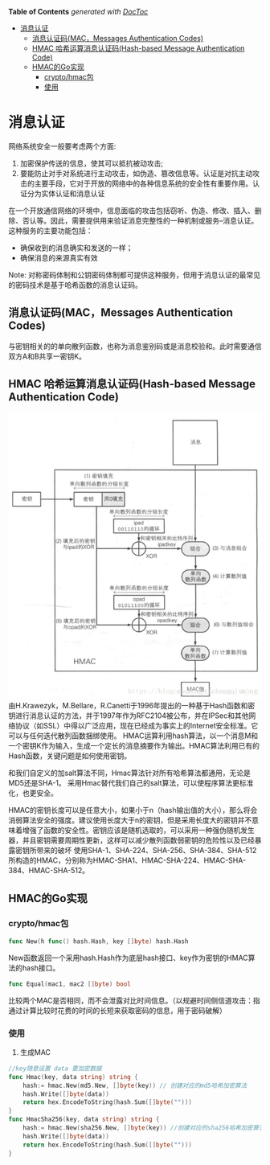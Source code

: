 <!-- START doctoc generated TOC please keep comment here to allow auto update -->
<!-- DON'T EDIT THIS SECTION, INSTEAD RE-RUN doctoc TO UPDATE -->
**Table of Contents**  *generated with [DocToc](https://github.com/thlorenz/doctoc)*

- [消息认证](#%E6%B6%88%E6%81%AF%E8%AE%A4%E8%AF%81)
  - [消息认证码(MAC，Messages Authentication Codes)](#%E6%B6%88%E6%81%AF%E8%AE%A4%E8%AF%81%E7%A0%81macmessages-authentication-codes)
  - [HMAC 哈希运算消息认证码(Hash-based Message Authentication Code)](#hmac-%E5%93%88%E5%B8%8C%E8%BF%90%E7%AE%97%E6%B6%88%E6%81%AF%E8%AE%A4%E8%AF%81%E7%A0%81hash-based-message-authentication-code)
  - [HMAC的Go实现](#hmac%E7%9A%84go%E5%AE%9E%E7%8E%B0)
    - [crypto/hmac包](#cryptohmac%E5%8C%85)
    - [使用](#%E4%BD%BF%E7%94%A8)

<!-- END doctoc generated TOC please keep comment here to allow auto update -->

# 消息认证
网络系统安全一般要考虑两个方面:
1. 加密保护传送的信息，使其可以抵抗被动攻击;
2. 要能防止对手对系统进行主动攻击，如伪造、篡改信息等。认证是对抗主动攻击的主要手段，它对于开放的网络中的各种信息系统的安全性有重要作用。认证分为实体认证和消息认证

在一个开放通信网络的环境中，信息面临的攻击包括窃听、伪造、修改、插入、删除、否认等。因此，需要提供用来验证消息完整性的一种机制或服务–消息认证。这种服务的主要功能包括：

- 确保收到的消息确实和发送的一样；
- 确保消息的来源真实有效

Note: 对称密码体制和公钥密码体制都可提供这种服务，但用于消息认证的最常见的密码技术是基于哈希函数的消息认证码。

## 消息认证码(MAC，Messages Authentication Codes)
与密钥相关的的单向散列函数，也称为消息鉴别码或是消息校验和。此时需要通信双方A和B共享一密钥K。


## HMAC 哈希运算消息认证码(Hash-based Message Authentication Code)
![](.hmac_images/hmac.png)
由H.Krawezyk，M.Bellare，R.Canetti于1996年提出的一种基于Hash函数和密钥进行消息认证的方法，并于1997年作为RFC2104被公布，并在IPSec和其他网络协议（如SSL）中得以广泛应用，现在已经成为事实上的Internet安全标准。它可以与任何迭代散列函数捆绑使用。
HMAC运算利用hash算法，以一个消息M和一个密钥K作为输入，生成一个定长的消息摘要作为输出。HMAC算法利用已有的Hash函数，关键问题是如何使用密钥。


和我们自定义的加salt算法不同，Hmac算法针对所有哈希算法都通用，无论是MD5还是SHA-1。
采用Hmac替代我们自己的salt算法，可以使程序算法更标准化，也更安全。


HMAC的密钥长度可以是任意大小，如果小于n（hash输出值的大小），那么将会消弱算法安全的强度。建议使用长度大于n的密钥，但是采用长度大的密钥并不意味着增强了函数的安全性。密钥应该是随机选取的，可以采用一种强伪随机发生器，并且密钥需要周期性更新，这样可以减少散列函数弱密钥的危险性以及已经暴露密钥所带来的破坏
使用SHA-1、SHA-224、SHA-256、SHA-384、SHA-512所构造的HMAC，分别称为HMAC-SHA1、HMAC-SHA-224、HMAC-SHA-384、HMAC-SHA-512。


## HMAC的Go实现

### crypto/hmac包
```go
func New(h func() hash.Hash, key []byte) hash.Hash
```
New函数返回一个采用hash.Hash作为底层hash接口、key作为密钥的HMAC算法的hash接口。

```go
func Equal(mac1, mac2 []byte) bool
```
比较两个MAC是否相同，而不会泄露对比时间信息。（以规避时间侧信道攻击：指通过计算比较时花费的时间的长短来获取密码的信息，用于密码破解）


### 使用
1. 生成MAC
```go
//key随意设置 data 要加密数据
func Hmac(key, data string) string {
	hash:= hmac.New(md5.New, []byte(key)) // 创建对应的md5哈希加密算法
	hash.Write([]byte(data))
	return hex.EncodeToString(hash.Sum([]byte("")))
}
func HmacSha256(key, data string) string {
	hash:= hmac.New(sha256.New, []byte(key)) //创建对应的sha256哈希加密算法
	hash.Write([]byte(data))
	return hex.EncodeToString(hash.Sum([]byte("")))
}

```